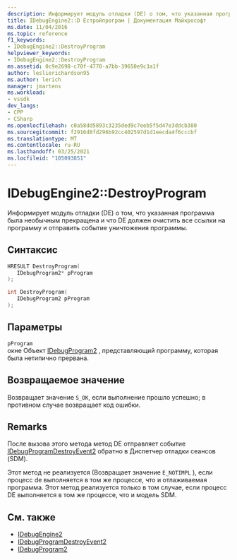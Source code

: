 ```yaml
---
description: Информирует модуль отладки (DE) о том, что указанная программа была необычным прекращена и что DE должен очистить все ссылки на программу и отправить событие уничтожения программы.
title: IDebugEngine2::D Естройпрограм | Документация Майкрософт
ms.date: 11/04/2016
ms.topic: reference
f1_keywords:
- IDebugEngine2::DestroyProgram
helpviewer_keywords:
- IDebugEngine2::DestroyProgram
ms.assetid: 0c9e2698-c70f-4770-a7bb-39650e9c3a1f
author: leslierichardson95
ms.author: lerich
manager: jmartens
ms.workload:
- vssdk
dev_langs:
- CPP
- CSharp
ms.openlocfilehash: c0a58dd5893c3235ded9c7eeb5f5d47e3ddcb380
ms.sourcegitcommit: f2916d8fd296b92cc402597d1d1eecda4f6cccbf
ms.translationtype: MT
ms.contentlocale: ru-RU
ms.lasthandoff: 03/25/2021
ms.locfileid: "105093851"
---
```

# <a name="idebugengine2destroyprogram"></a>IDebugEngine2::DestroyProgram
Информирует модуль отладки (DE) о том, что указанная программа была необычным прекращена и что DE должен очистить все ссылки на программу и отправить событие уничтожения программы.

## <a name="syntax"></a>Синтаксис

```cpp
HRESULT DestroyProgram( 
   IDebugProgram2* pProgram
);
```

```cpp
int DestroyProgram( 
   IDebugProgram2 pProgram
);
```

## <a name="parameters"></a>Параметры
`pProgram`\
окне Объект [IDebugProgram2](../../../extensibility/debugger/reference/idebugprogram2.md) , представляющий программу, которая была нетипично прервана.

## <a name="return-value"></a>Возвращаемое значение
 Возвращает значение `S_OK`, если выполнение прошло успешно; в противном случае возвращает код ошибки.

## <a name="remarks"></a>Remarks
 После вызова этого метода метод DE отправляет событие [IDebugProgramDestroyEvent2](../../../extensibility/debugger/reference/idebugprogramdestroyevent2.md) обратно в Диспетчер отладки сеансов (SDM).

 Этот метод не реализуется (Возвращает значение `E_NOTIMPL` ), если процесс de выполняется в том же процессе, что и отлаживаемая программа. Этот метод реализуется только в том случае, если процесс DE выполняется в том же процессе, что и модель SDM.

## <a name="see-also"></a>См. также
- [IDebugEngine2](../../../extensibility/debugger/reference/idebugengine2.md)
- [IDebugProgramDestroyEvent2](../../../extensibility/debugger/reference/idebugprogramdestroyevent2.md)
- [IDebugProgram2](../../../extensibility/debugger/reference/idebugprogram2.md)
